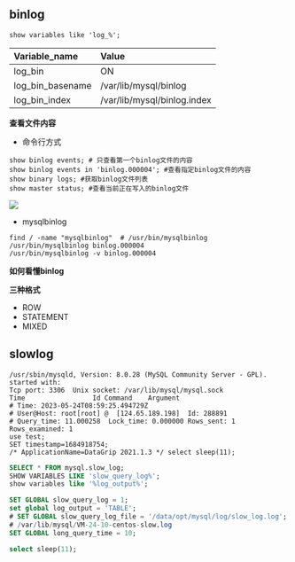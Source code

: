 ## binlog

```mysql
show variables like 'log_%';
```

| Variable\_name     | Value                       |
| :----------------- | :-------------------------- |
| log\_bin           | ON                          |
| log\_bin\_basename | /var/lib/mysql/binlog       |
| log\_bin\_index    | /var/lib/mysql/binlog.index |

**查看文件内容**

- 命令行方式

```mysql
show binlog events; # 只查看第一个binlog文件的内容 
show binlog events in 'binlog.000004'; #查看指定binlog文件的内容 
show binary logs; #获取binlog文件列表 
show master status; #查看当前正在写入的binlog文件
```

![](https://yitiaoit.oss-cn-beijing.aliyuncs.com/img/image-20230109152830413.png)

- mysqlbinlog

```shell
find / -name "mysqlbinlog"  # /usr/bin/mysqlbinlog
/usr/bin/mysqlbinlog binlog.000004 
/usr/bin/mysqlbinlog -v binlog.000004 
```

**如何看懂binlog**



**三种格式**

- ROW
- STATEMENT
- MIXED



## slowlog

```
/usr/sbin/mysqld, Version: 8.0.28 (MySQL Community Server - GPL). started with:
Tcp port: 3306  Unix socket: /var/lib/mysql/mysql.sock
Time                 Id Command    Argument
# Time: 2023-05-24T08:59:25.494729Z
# User@Host: root[root] @  [124.65.189.198]  Id: 288891
# Query_time: 11.000258  Lock_time: 0.000000 Rows_sent: 1  Rows_examined: 1
use test;
SET timestamp=1684918754;
/* ApplicationName=DataGrip 2021.1.3 */ select sleep(11);
```

```sql
SELECT * FROM mysql.slow_log;
SHOW VARIABLES LIKE 'slow_query_log%';
show variables like '%log_output%';

SET GLOBAL slow_query_log = 1;
set global log_output = 'TABLE';
# SET GLOBAL slow_query_log_file = '/data/opt/mysql/log/slow_log.log';
# /var/lib/mysql/VM-24-10-centos-slow.log
SET GLOBAL long_query_time = 10;

select sleep(11);
```




